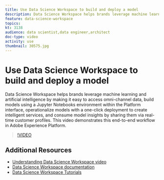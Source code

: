 ```yaml
---
title: Use Data Science Workspace to build and deploy a model
description: Data Science Workspace helps brands leverage machine learning and artificial intelligence by making it easy to access omni-channel data, build models using a Jupyter Notebooks environment within the Platform interface, operationalize models with a one-click deployment to create intelligent services, and consume model insights by sharing them via  real-time customer profiles. This video demonstrates this end-to-end workflow in Adobe Experience Platform.
feature: data-science-workspace
topics:
kt: 3138
audience: data scientist,data engineer,architect
doc-type: video
activity: use
thumbnail: 30575.jpg
---
```


# Use Data Science Workspace to build and deploy a model

Data Science Workspace helps brands leverage machine learning and artificial intelligence by making it easy to access omni-channel data, build models using a Jupyter Notebooks environment within the Platform interface, operationalize models with a one-click deployment to create intelligent services, and consume model insights by sharing them via  real-time customer profiles. This video demonstrates this end-to-end workflow in Adobe Experience Platform.

>[!VIDEO](https://video.tv.adobe.com/v/30575?quality=12&learn=on)

## Additional Resources

* [Understanding Data Science Workspace video](understanding-data-science-workspace.md)
* [Data Science Workspace documentation](https://www.adobe.io/apis/experienceplatform/home/data-science-workspace.html)
* [Data Science Workspace Tutorials](https://www.adobe.io/apis/experienceplatform/home/tutorials/data-science-workspace/dsw-tutorials.html)